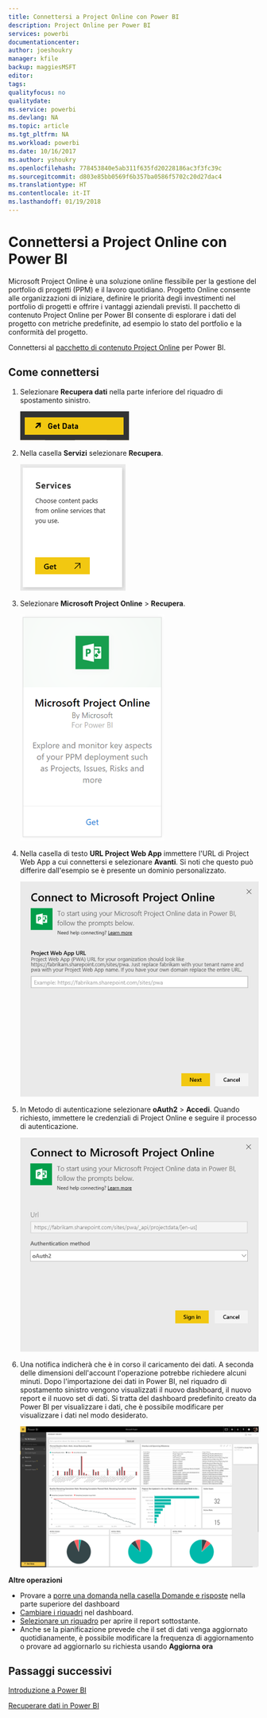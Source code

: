 ```yaml
---
title: Connettersi a Project Online con Power BI
description: Project Online per Power BI
services: powerbi
documentationcenter: 
author: joeshoukry
manager: kfile
backup: maggiesMSFT
editor: 
tags: 
qualityfocus: no
qualitydate: 
ms.service: powerbi
ms.devlang: NA
ms.topic: article
ms.tgt_pltfrm: NA
ms.workload: powerbi
ms.date: 10/16/2017
ms.author: yshoukry
ms.openlocfilehash: 778453840e5ab311f635fd20228186ac3f3fc39c
ms.sourcegitcommit: d803e85bb0569f6b357ba0586f5702c20d27dac4
ms.translationtype: HT
ms.contentlocale: it-IT
ms.lasthandoff: 01/19/2018
---
```

# <a name="connect-to-project-online-with-power-bi"></a>Connettersi a Project Online con Power BI
Microsoft Project Online è una soluzione online flessibile per la gestione del portfolio di progetti (PPM) e il lavoro quotidiano. Progetto Online consente alle organizzazioni di iniziare, definire le priorità degli investimenti nel portfolio di progetti e offrire i vantaggi aziendali previsti. Il pacchetto di contenuto Project Online per Power BI consente di esplorare i dati del progetto con metriche predefinite, ad esempio lo stato del portfolio e la conformità del progetto.

Connettersi al [pacchetto di contenuto Project Online](https://app.powerbi.com/getdata/services/project-online) per Power BI.

## <a name="how-to-connect"></a>Come connettersi
1. Selezionare **Recupera dati** nella parte inferiore del riquadro di spostamento sinistro.
   
    ![](media/service-connect-to-project-online/getdata.png)
2. Nella casella **Servizi** selezionare **Recupera**.
   
   ![](media/service-connect-to-project-online/services.png)
3. Selezionare **Microsoft Project Online** \> **Recupera**.
   
   ![](media/service-connect-to-project-online/mproject.png)
4. Nella casella di testo **URL Project Web App** immettere l'URL di Project Web App a cui connettersi e selezionare **Avanti**. Si noti che questo può differire dall'esempio se è presente un dominio personalizzato.
   
    ![](media/service-connect-to-project-online/params.png)
5. In Metodo di autenticazione selezionare **oAuth2** \> **Accedi**. Quando richiesto, immettere le credenziali di Project Online e seguire il processo di autenticazione.
   
    ![](media/service-connect-to-project-online/creds.png)
6. Una notifica indicherà che è in corso il caricamento dei dati. A seconda delle dimensioni dell'account l'operazione potrebbe richiedere alcuni minuti. Dopo l'importazione dei dati in Power BI, nel riquadro di spostamento sinistro vengono visualizzati il nuovo dashboard, il nuovo report e il nuovo set di dati. Si tratta del dashboard predefinito creato da Power BI per visualizzare i dati, che è possibile modificare per visualizzare i dati nel modo desiderato.
   
   ![](media/service-connect-to-project-online/dashboard2.png)

**Altre operazioni**

* Provare a [porre una domanda nella casella Domande e risposte](power-bi-q-and-a.md) nella parte superiore del dashboard
* [Cambiare i riquadri](service-dashboard-edit-tile.md) nel dashboard.
* [Selezionare un riquadro](service-dashboard-tiles.md) per aprire il report sottostante.
* Anche se la pianificazione prevede che il set di dati venga aggiornato quotidianamente, è possibile modificare la frequenza di aggiornamento o provare ad aggiornarlo su richiesta usando **Aggiorna ora**

## <a name="next-steps"></a>Passaggi successivi
[Introduzione a Power BI](service-get-started.md)

[Recuperare dati in Power BI](service-get-data.md)

